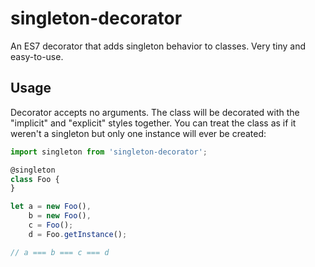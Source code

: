 # singleton-decorator
An ES7 decorator that adds singleton behavior to classes. Very tiny and easy-to-use.

## Usage
Decorator accepts no arguments.
The class will be decorated with the "implicit" and "explicit" styles together.
You can treat the class as if it weren't a singleton but only one
instance will ever be created:

```javascript
import singleton from 'singleton-decorator';

@singleton
class Foo {
}

let a = new Foo(),
	b = new Foo(),
	c = Foo();
	d = Foo.getInstance();

// a === b === c === d
```
